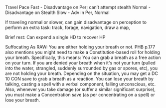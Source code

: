 
Travel Pace
Fast - Disadvantage on Per; can’t attempt stealth 
Normal - Disadvantage on Stealth
Slow - Adv in Per, Normal

If traveling normal or slower, can gain disadvantage on perception to perform an extra task: track, forage, navigation, draw a map, 


Brief rest: Can expend a single HD to recover HP




Suffocating
As RAW: You are either holding your breath or not. 
PHB p.177 also mentions you might need to make a Constitution-based roll for holding your breath.  Specifically, this means:
You can grab a breath as a free action on your turn.
If you are denied your breath when it's not your turn (pulled into the water, strangled, suddenly surrounded by gas or spores, etc), you are not holding your breath. Depending on the situation, you may get a DC 10 CON save to grab a breath as a reaction.
You can lose your breath by talking, casting a spell with a verbal component, falling unconscious, etc.  Also, whenever you take damage (or suffer a similar significant surprise), you must make a Concentration save (as per concentrating on a spell) or lose your breath.
